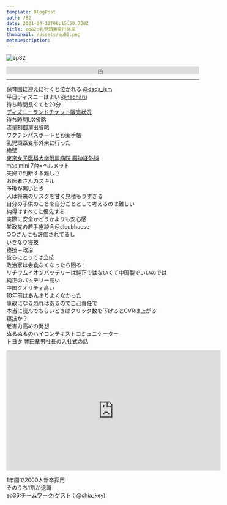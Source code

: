 ```yaml
---  
template: BlogPost  
path: /82
date: 2021-04-12T06:15:50.738Z  
title: ep82:乳児頭蓋変形外来
thumbnail: /assets/ep82.png
metaDescription:  
---  
```

![ep82](/assets/ep82.png)  

<iframe width="100%" height="20" scrolling="no" frameborder="no" allow="autoplay" src="https://w.soundcloud.com/player/?url=https%3A//api.soundcloud.com/tracks/1027632004%3Fsecret_token%3Ds-ZeCW8QSkowa&color=%23ff5500&inverse=false&auto_play=false&show_user=true"></iframe>


***  

  

保育園に迎えに行くと泣かれる [@dada_ism](https://twitter.com/dada_ism)  
平日ディズニーはよい [@naoharu](https://twitter.com/naoharu)   
待ち時間長くても20分  
[ディズニーランドチケット販売状況](https://www.tokyodisneyresort.jp/ticket/sales_status.html)  
待ち時間UX省略  
流量制御演出省略  
ワクチンパスポートとお薬手帳  
乳児頭蓋変形外来に行った  
絶壁  
[東京女子医科大学附属病院 脳神経外科](http://www.twmu.ac.jp/NIJ/column/pediatric/)  
mac mini 7台=ヘルメット  
夫婦で判断する難しさ  
お医者さんのスキル  
予後が悪いとき  
人は将来のリスクを甘く見積もりすぎる  
自分の子供のことを自分ごととして考えるのは難しい  
納得はすべてに優先する  
実際に安全かどうかよりも安心感  
某政党の若手座談会＠cloubhouse  
○○さんにも評価されてるし  
いきなり寝技  
寝技＝政治  
彼らにとっては立技  
政治家は会食なくなったら困る！  
リチウムイオンバッテリーは純正ではないくて中国製でいいのでは  
純正のバッテリー高い  
中国クオリティ高い  
10年前はあんまりよくなかった  
事故になる恐れはあるので自己責任で  
本当に読んでもらいときはクリック数を下げるとCVRは上がる  
寝技か？  
老害力高めの発想  
ぬるぬるのハイコンテキストコミュニケーター  
トヨタ 豊田章男社長の入社式の話  
<iframe width="560" height="315" src="https://www.youtube.com/embed/qruCc_LAJ20" title="YouTube video player" frameborder="0" allow="accelerometer; autoplay; clipboard-write; encrypted-media; gyroscope; picture-in-picture" allowfullscreen></iframe>

1年間で2000人新卒採用  
そのうち1割が退職  
[ep36:チームワーク(ゲスト：@chia_key)](https://jamming.fm/36)  

　